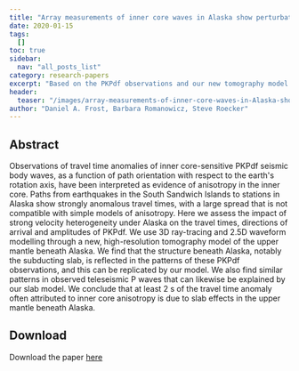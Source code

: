 ```yaml
---
title: "Array measurements of inner core waves in Alaska show perturbations in direction and travel time by the subducted Pacific plate"
date: 2020-01-15
tags:
  []
toc: true
sidebar:
  nav: "all_posts_list"
category: research-papers
excerpt: "Based on the PKPdf observations and our new tomography model of the upper mantle beneath Alaska, we conclude that at least 2 s of the travel time anomaly often attributed to inner core anisotropy is due to slab effects in the upper mantle beneath Alaska"
header:
  teaser: "/images/array-measurements-of-inner-core-waves-in-Alaska-show-perturbations-in-direction-and-travel-time-by-the-subducted-Pacific-plate/fig8.jpg"
author: "Daniel A. Frost, Barbara Romanowicz, Steve Roecker"
---
```


## Abstract

Observations of travel time anomalies of inner core-sensitive PKPdf seismic body waves, as a function of path orientation with respect to the earth's rotation axis, have been interpreted as evidence of anisotropy in the inner core. Paths from earthquakes in the South Sandwich Islands to stations in Alaska show strongly anomalous travel times, with a large spread that is not compatible with simple models of anisotropy. Here we assess the impact of strong velocity heterogeneity under Alaska on the travel times, directions of arrival and amplitudes of PKPdf. We use 3D ray-tracing and 2.5D waveform modelling through a new, high-resolution tomography model of the upper mantle beneath Alaska. We find that the structure beneath Alaska, notably the subducting slab, is reflected in the patterns of these PKPdf observations, and this can be replicated by our model. We also find similar patterns in observed teleseismic P waves that can likewise be explained by our slab model. We conclude that at least 2 s of the travel time anomaly often attributed to inner core anisotropy is due to slab effects in the upper mantle beneath Alaska.

## Download
Download the paper <a href="https://www.sciencedirect.com/science/article/pii/S0031920119302407" class="btn btn--success">here</a>
